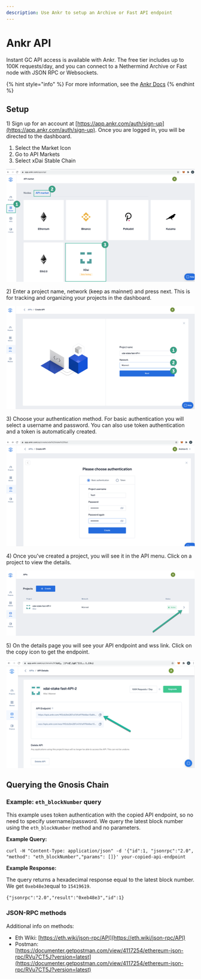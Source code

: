 ```yaml
---
description: Use Ankr to setup an Archive or Fast API endpoint
---
```


# Ankr API

Instant GC API access is available with Ankr. The free tier includes up to 100K requests/day, and you can connect to a Nethermind Archive or Fast node with JSON RPC or Websockets.&#x20;

{% hint style="info" %}
For more information, see the [Ankr Docs](https://docs.ankr.com/)
{% endhint %}

## Setup

1\) Sign up for an account at [https://app.ankr.com/auth/sign-up](https://app.ankr.com/auth/sign-up). Once you are logged in, you will be directed to the dashboard.&#x20;

1. Select the Market Icon
2. Go to API Markets
3. Select xDai Stable Chain

![](../../.gitbook/assets/ankr-1.png)

2\) Enter a project name, network (keep as mainnet) and press next. This is for tracking and organizing your projects in the dashboard.

![](../../.gitbook/assets/ankr-2.png)

3\) Choose your authentication method. For basic authentication you will select a username and password. You can also use token authentication and a token is automatically created.

![](../../.gitbook/assets/ankr-4.png)

4\) Once you've created a project, you will see it in the API menu. Click on a project to view the details.&#x20;

![](../../.gitbook/assets/ankr3.png)

5\) On the details page you will see your API endpoint and wss link. Click on the copy icon to get the endpoint.

![](../../.gitbook/assets/ankr5.png)

## Querying the Gnosis Chain

### Example: `eth_blockNumber` query

This example uses token authentication with the copied API endpoint, so no need to specify username/password. We query the latest block number using the `eth_blockNumber` method and no parameters.

**Example Query:**

```
curl -H "Content-Type: application/json" -d '{"id":1, "jsonrpc":"2.0", "method": "eth_blockNumber","params": []}' your-copied-api-endpoint
```

**Example Response:**

The query returns a hexadecimal response equal to the latest block number. We get `0xeb48e3`equal to `15419619`.

```
{"jsonrpc":"2.0","result":"0xeb48e3","id":1}
```

### JSON-RPC methods <a href="#json-rpc-methods" id="json-rpc-methods"></a>

Additional info on methods:

* Eth Wiki: [https://eth.wiki/json-rpc/API](https://eth.wiki/json-rpc/API)
* Postman: [https://documenter.getpostman.com/view/4117254/ethereum-json-rpc/RVu7CT5J?version=latest](https://documenter.getpostman.com/view/4117254/ethereum-json-rpc/RVu7CT5J?version=latest)

